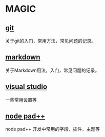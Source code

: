 # MAGIC

## [git](https://github.com/737/magic/tree/master/git)
关于git的入门，常用方法，常见问题的记录。

## [markdown](https://github.com/737/magic/tree/master/markdown)
关于Markdown用法，入门，常见问题的记录。

## [visual studio](https://github.com/737/magic/tree/master/visual%20studio)
一些常用设置等

## [node pad++](https://github.com/737/magic/tree/master/notepad%2B%2B)
node pad++ 开发中常用的字段，插件，主题等



